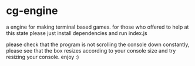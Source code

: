 # cg-engine

a engine for making terminal based games. for those who offered to help at this state please just install dependencies and run index.js

please check that the program is not scrolling the console down constantly, please see that the box resizes according to your console size and try resizing your console. enjoy :)
